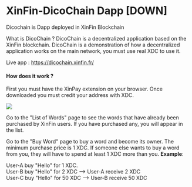 # XinFin-DicoChain Dapp [DOWN]
Dicochain is Dapp deployed in XinFin Blockchain

What is DicoChain ? DicoChain is a decentralized application based on the XinFin blockchain. DicoChain is a demonstration of how a decentralized application works on the main network, you must use real XDC to use it.

Live app : https://dicochain.xinfin.fr/

#### How does it work ?

First you must have the XinPay extension on your browser. Once downloaded you must credit your address with XDC.

![](https://i.ibb.co/f10jp4Z/Capture-d-e-cran-2021-04-20-a-17-03-33.png)

  
Go to the "List of Words" page to see the words that have already been purchased by XinFin users. If you have purchased any, you will appear in the list.

Go to the "Buy Word" page to buy a word and become its owner. The minimum purchase price is 1 XDC. If someone else wants to buy a word from you, they will have to spend at least 1 XDC more than you. **Example**:

User-A buy "Hello" for 1 XDC.  
User-B buy "Hello" for 2 XDC --> User-A receive 2 XDC  
User-C buy "Hello" for 50 XDC --> User-B receive 50 XDC
